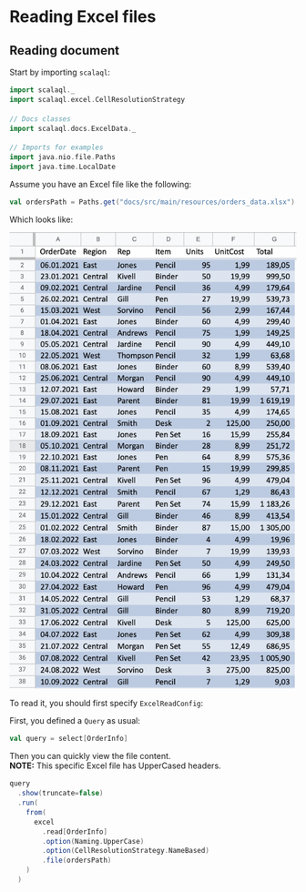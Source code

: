 # Reading Excel files

## Reading document

Start by importing `scalaql`:

```scala mdoc
import scalaql._
import scalaql.excel.CellResolutionStrategy

// Docs classes
import scalaql.docs.ExcelData._

// Imports for examples
import java.nio.file.Paths
import java.time.LocalDate
```

Assume you have an Excel file like the following:

```scala mdoc
val ordersPath = Paths.get("docs/src/main/resources/orders_data.xlsx")
```

Which looks like:

![Input excel document](excel_input_file.png)

To read it, you should first specify `ExcelReadConfig`:

First, you defined a `Query` as usual:

```scala mdoc
val query = select[OrderInfo]
```

Then you can quickly view the file content.  
**NOTE:** This specific Excel file has UpperCased headers.

```scala mdoc
query
  .show(truncate=false)
  .run(
    from(
      excel
        .read[OrderInfo]
        .option(Naming.UpperCase)
        .option(CellResolutionStrategy.NameBased)
        .file(ordersPath)
    )
  )
```